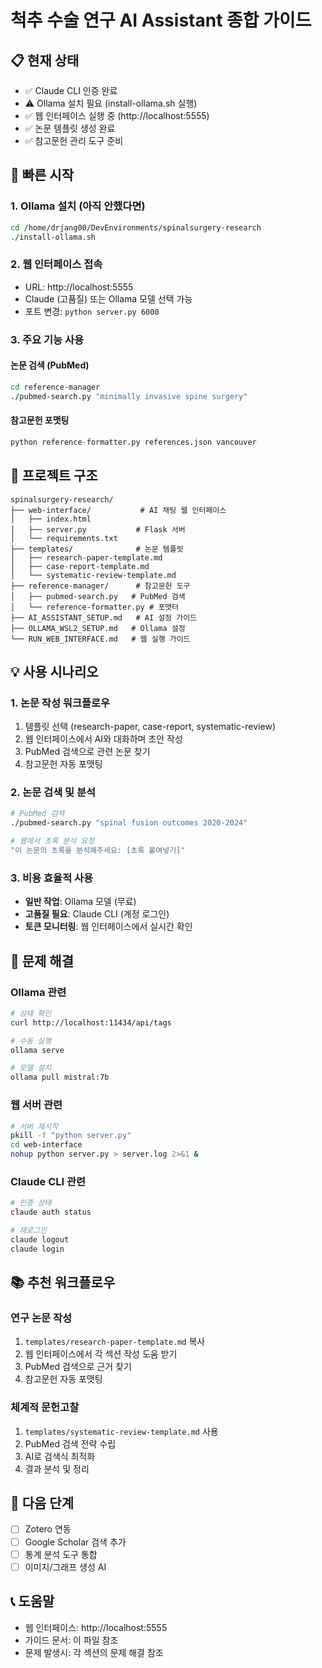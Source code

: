 # 척추 수술 연구 AI Assistant 종합 가이드

## 📋 현재 상태
- ✅ Claude CLI 인증 완료
- ⚠️  Ollama 설치 필요 (install-ollama.sh 실행)
- ✅ 웹 인터페이스 실행 중 (http://localhost:5555)
- ✅ 논문 템플릿 생성 완료
- ✅ 참고문헌 관리 도구 준비

## 🚀 빠른 시작

### 1. Ollama 설치 (아직 안했다면)
```bash
cd /home/drjang00/DevEnvironments/spinalsurgery-research
./install-ollama.sh
```

### 2. 웹 인터페이스 접속
- URL: http://localhost:5555
- Claude (고품질) 또는 Ollama 모델 선택 가능
- 포트 변경: `python server.py 6000`

### 3. 주요 기능 사용

#### 논문 검색 (PubMed)
```bash
cd reference-manager
./pubmed-search.py "minimally invasive spine surgery"
```

#### 참고문헌 포맷팅
```python
python reference-formatter.py references.json vancouver
```

## 📁 프로젝트 구조

```
spinalsurgery-research/
├── web-interface/           # AI 채팅 웹 인터페이스
│   ├── index.html
│   ├── server.py           # Flask 서버
│   └── requirements.txt
├── templates/              # 논문 템플릿
│   ├── research-paper-template.md
│   ├── case-report-template.md
│   └── systematic-review-template.md
├── reference-manager/      # 참고문헌 도구
│   ├── pubmed-search.py   # PubMed 검색
│   └── reference-formatter.py # 포맷터
├── AI_ASSISTANT_SETUP.md   # AI 설정 가이드
├── OLLAMA_WSL2_SETUP.md   # Ollama 설정
└── RUN_WEB_INTERFACE.md   # 웹 실행 가이드
```

## 💡 사용 시나리오

### 1. 논문 작성 워크플로우
1. 템플릿 선택 (research-paper, case-report, systematic-review)
2. 웹 인터페이스에서 AI와 대화하며 초안 작성
3. PubMed 검색으로 관련 논문 찾기
4. 참고문헌 자동 포맷팅

### 2. 논문 검색 및 분석
```bash
# PubMed 검색
./pubmed-search.py "spinal fusion outcomes 2020-2024"

# 웹에서 초록 분석 요청
"이 논문의 초록을 분석해주세요: [초록 붙여넣기]"
```

### 3. 비용 효율적 사용
- **일반 작업**: Ollama 모델 (무료)
- **고품질 필요**: Claude CLI (계정 로그인)
- **토큰 모니터링**: 웹 인터페이스에서 실시간 확인

## 🔧 문제 해결

### Ollama 관련
```bash
# 상태 확인
curl http://localhost:11434/api/tags

# 수동 실행
ollama serve

# 모델 설치
ollama pull mistral:7b
```

### 웹 서버 관련
```bash
# 서버 재시작
pkill -f "python server.py"
cd web-interface
nohup python server.py > server.log 2>&1 &
```

### Claude CLI 관련
```bash
# 인증 상태
claude auth status

# 재로그인
claude logout
claude login
```

## 📚 추천 워크플로우

### 연구 논문 작성
1. `templates/research-paper-template.md` 복사
2. 웹 인터페이스에서 각 섹션 작성 도움 받기
3. PubMed 검색으로 근거 찾기
4. 참고문헌 자동 포맷팅

### 체계적 문헌고찰
1. `templates/systematic-review-template.md` 사용
2. PubMed 검색 전략 수립
3. AI로 검색식 최적화
4. 결과 분석 및 정리

## 🎯 다음 단계
- [ ] Zotero 연동
- [ ] Google Scholar 검색 추가
- [ ] 통계 분석 도구 통합
- [ ] 이미지/그래프 생성 AI

## 📞 도움말
- 웹 인터페이스: http://localhost:5555
- 가이드 문서: 이 파일 참조
- 문제 발생시: 각 섹션의 문제 해결 참조